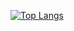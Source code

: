 
[![Top Langs](https://github-readme-stats.vercel.app/api/top-langs/?username=ppalladio&langs_count=7&layout=compact)](https://github.com/ppalladio/github-readme-stats)

